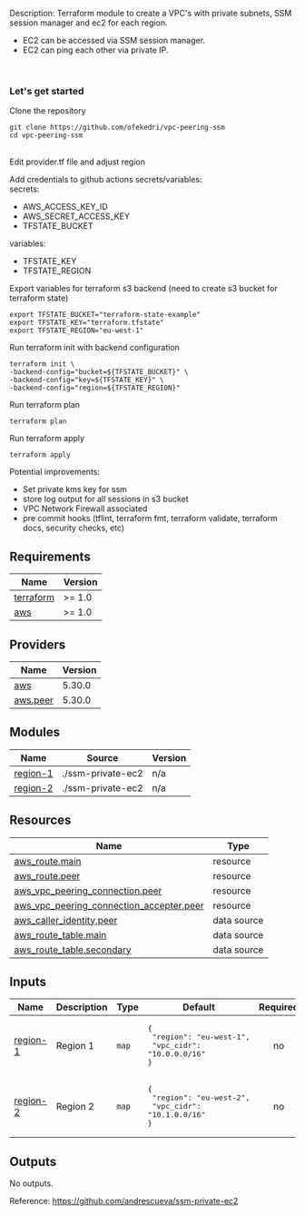 Description: Terraform module to create a VPC's with private subnets, SSM session manager and ec2 for each region.
* EC2 can be accessed via SSM session manager.
* EC2 can ping each other via private IP.

<br>
<h3> Let's get started </h3>
Clone the repository

```
git clone https://github.com/ofekedri/vpc-peering-ssm
cd vpc-peering-ssm
```
<br>
Edit provider.tf file and adjust region

Add credentials to github actions secrets/variables:
<br>
secrets:
* AWS_ACCESS_KEY_ID
* AWS_SECRET_ACCESS_KEY
* TFSTATE_BUCKET
  
variables:
* TFSTATE_KEY
* TFSTATE_REGION


Export variables for terraform s3 backend (need to create s3 bucket for terraform state)

```
export TFSTATE_BUCKET="terraform-state-example"
export TFSTATE_KEY="terraform.tfstate"
export TFSTATE_REGION="eu-west-1"
```

Run terraform init with backend configuration
```
terraform init \
-backend-config="bucket=${TFSTATE_BUCKET}" \
-backend-config="key=${TFSTATE_KEY}" \
-backend-config="region=${TFSTATE_REGION}" 
```

Run terraform plan
```
terraform plan
```

Run terraform apply
```
terraform apply
```

Potential improvements:  
* Set private kms key for ssm     
* store log output for all sessions in s3 bucket
* VPC Network Firewall associated
* pre commit hooks (tflint, terraform fmt, terraform validate, terraform docs, security checks, etc)

## Requirements

| Name | Version |
|------|---------|
| <a name="requirement_terraform"></a> [terraform](#requirement\_terraform) | >= 1.0 |
| <a name="requirement_aws"></a> [aws](#requirement\_aws) | >= 1.0 |

## Providers

| Name | Version |
|------|---------|
| <a name="provider_aws"></a> [aws](#provider\_aws) | 5.30.0 |
| <a name="provider_aws.peer"></a> [aws.peer](#provider\_aws.peer) | 5.30.0 |

## Modules

| Name | Source | Version |
|------|--------|---------|
| <a name="module_region-1"></a> [region-1](#module\_region-1) | ./ssm-private-ec2 | n/a |
| <a name="module_region-2"></a> [region-2](#module\_region-2) | ./ssm-private-ec2 | n/a |

## Resources

| Name | Type |
|------|------|
| [aws_route.main](https://registry.terraform.io/providers/hashicorp/aws/latest/docs/resources/route) | resource |
| [aws_route.peer](https://registry.terraform.io/providers/hashicorp/aws/latest/docs/resources/route) | resource |
| [aws_vpc_peering_connection.peer](https://registry.terraform.io/providers/hashicorp/aws/latest/docs/resources/vpc_peering_connection) | resource |
| [aws_vpc_peering_connection_accepter.peer](https://registry.terraform.io/providers/hashicorp/aws/latest/docs/resources/vpc_peering_connection_accepter) | resource |
| [aws_caller_identity.peer](https://registry.terraform.io/providers/hashicorp/aws/latest/docs/data-sources/caller_identity) | data source |
| [aws_route_table.main](https://registry.terraform.io/providers/hashicorp/aws/latest/docs/data-sources/route_table) | data source |
| [aws_route_table.secondary](https://registry.terraform.io/providers/hashicorp/aws/latest/docs/data-sources/route_table) | data source |

## Inputs

| Name | Description | Type | Default | Required |
|------|-------------|------|---------|:--------:|
| <a name="input_region-1"></a> [region-1](#input\_region-1) | Region 1 | `map` | <pre>{<br>  "region": "eu-west-1",<br>  "vpc_cidr": "10.0.0.0/16"<br>}</pre> | no |
| <a name="input_region-2"></a> [region-2](#input\_region-2) | Region 2 | `map` | <pre>{<br>  "region": "eu-west-2",<br>  "vpc_cidr": "10.1.0.0/16"<br>}</pre> | no |

## Outputs

No outputs.


Reference:
https://github.com/andrescueva/ssm-private-ec2